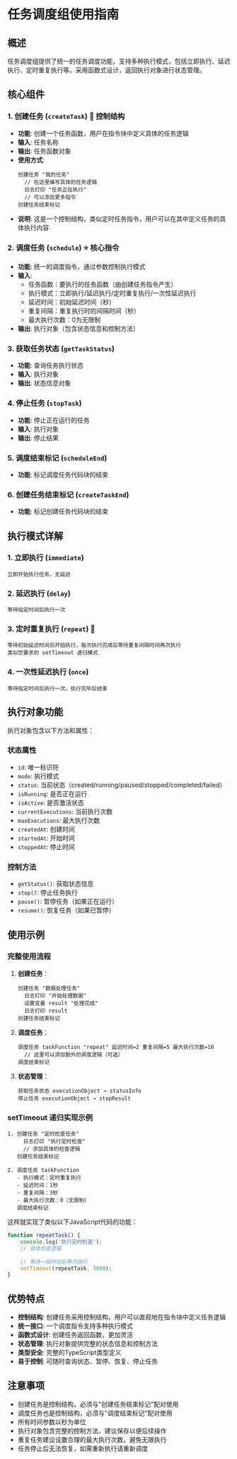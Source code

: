 # 任务调度组使用指南

## 概述
任务调度组提供了统一的任务调度功能，支持多种执行模式，包括立即执行、延迟执行、定时重复执行等。采用函数式设计，返回执行对象进行状态管理。

## 核心组件

### 1. 创建任务 (`createTask`) 📝 控制结构
- **功能**: 创建一个任务函数，用户在指令块中定义具体的任务逻辑
- **输入**: 任务名称
- **输出**: 任务函数对象
- **使用方式**: 
  ```
  创建任务 "我的任务"
    // 在这里编写具体的任务逻辑
    日志打印 "任务正在执行"
    // 可以添加更多指令
  创建任务结束标记
  ```
- **说明**: 这是一个控制结构，类似定时任务指令，用户可以在其中定义任务的具体执行内容

### 2. 调度任务 (`schedule`) ⭐ 核心指令
- **功能**: 统一的调度指令，通过参数控制执行模式
- **输入**: 
  - 任务函数：要执行的任务函数（由创建任务指令产生）
  - 执行模式：立即执行/延迟执行/定时重复执行/一次性延迟执行
  - 延迟时间：初始延迟时间（秒）
  - 重复间隔：重复执行时的间隔时间（秒）
  - 最大执行次数：0为无限制
- **输出**: 执行对象（包含状态信息和控制方法）

### 3. 获取任务状态 (`getTaskStatus`)
- **功能**: 查询任务执行状态
- **输入**: 执行对象
- **输出**: 状态信息对象

### 4. 停止任务 (`stopTask`)
- **功能**: 停止正在运行的任务
- **输入**: 执行对象
- **输出**: 停止结果

### 5. 调度结束标记 (`scheduleEnd`)
- **功能**: 标记调度任务代码块的结束

### 6. 创建任务结束标记 (`createTaskEnd`)
- **功能**: 标记创建任务代码块的结束

## 执行模式详解

### 1. 立即执行 (`immediate`)
```
立即开始执行任务，无延迟
```

### 2. 延迟执行 (`delay`)
```
等待指定时间后执行一次
```

### 3. 定时重复执行 (`repeat`) 🔄
```
等待初始延迟时间后开始执行，每次执行完成后等待重复间隔时间再次执行
类似您要求的 setTimeout 递归模式
```

### 4. 一次性延迟执行 (`once`)
```
等待指定时间后执行一次，执行完毕后结束
```

## 执行对象功能

执行对象包含以下方法和属性：

### 状态属性
- `id`: 唯一标识符
- `mode`: 执行模式
- `status`: 当前状态（created/running/paused/stopped/completed/failed）
- `isRunning`: 是否正在运行
- `isActive`: 是否激活状态
- `currentExecutions`: 当前执行次数
- `maxExecutions`: 最大执行次数
- `createdAt`: 创建时间
- `startedAt`: 开始时间
- `stoppedAt`: 停止时间

### 控制方法
- `getStatus()`: 获取状态信息
- `stop()`: 停止任务执行
- `pause()`: 暂停任务（如果正在运行）
- `resume()`: 恢复任务（如果已暂停）

## 使用示例

### 完整使用流程
1. **创建任务**：
   ```
   创建任务 "数据处理任务"
     日志打印 "开始处理数据"
     设置变量 result "处理完成"
     日志打印 result
   创建任务结束标记
   ```

2. **调度任务**：
   ```
   调度任务 taskFunction "repeat" 延迟时间=2 重复间隔=5 最大执行次数=10
     // 这里可以添加额外的调度逻辑（可选）
   调度结束标记
   ```

3. **状态管理**：
   ```
   获取任务状态 executionObject → statusInfo
   停止任务 executionObject → stopResult
   ```

### setTimeout 递归实现示例
```
1. 创建任务 "定时检查任务"
     日志打印 "执行定时检查"
     // 添加具体的检查逻辑
   创建任务结束标记

2. 调度任务 taskFunction 
   - 执行模式：定时重复执行
   - 延迟时间：1秒
   - 重复间隔：3秒  
   - 最大执行次数：0（无限制）
   调度结束标记
```

这样就实现了类似以下JavaScript代码的功能：
```javascript
function repeatTask() {
    console.log('执行定时检查');
    // 具体检查逻辑
    
    // 等待一段时间后再次执行
    setTimeout(repeatTask, 3000);
}
```

## 优势特点

- **控制结构**: 创建任务采用控制结构，用户可以直观地在指令块中定义任务逻辑
- **统一接口**: 一个调度指令支持多种执行模式
- **函数式设计**: 创建任务返回函数，更加灵活
- **状态管理**: 执行对象提供完整的状态信息和控制方法
- **类型安全**: 完整的TypeScript类型定义
- **易于控制**: 可随时查询状态、暂停、恢复、停止任务

## 注意事项
- 创建任务是控制结构，必须与"创建任务结束标记"配对使用
- 调度任务也是控制结构，必须与"调度结束标记"配对使用
- 所有时间参数以秒为单位
- 执行对象包含完整的控制方法，建议保存以便后续操作
- 重复任务建议设置合理的最大执行次数，避免无限执行
- 任务停止后无法恢复，如需重新执行请重新调度 